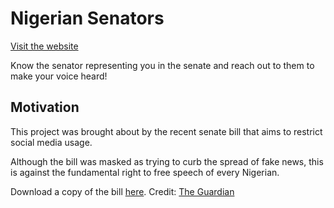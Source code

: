 # Nigerian Senators

[Visit the website](https://nigerian-senators.oghie.dev)

Know the senator representing you in the senate and reach out to them to make your voice heard!

## Motivation

This project was brought about by the recent senate bill that aims to restrict social media usage.

Although the bill was masked as trying to curb the spread of fake news, this is against the fundamental right to free speech of every Nigerian.

Download a copy of the bill [here](https://guardian.ng/wp-content/uploads/2019/11/Protection-from-Internet-Falsehood-and-Manipulation-Bill-2019.pdf). Credit: [The Guardian](https://guardian.ng)
